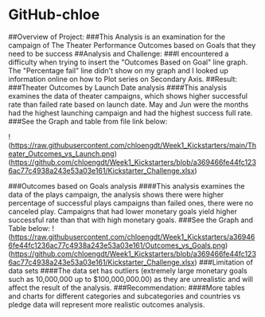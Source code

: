 # GitHub-chloe
##Overview of Project:
###This Analysis is an examination for the campaign of The Theater Performance Outcomes based on Goals that they need to be success 
##Analysis and Challenge:
###I encountered a difficulty when trying to insert the "Outcomes Based on Goal" line graph. The "Percentage fail" line didn't show on my graph and I looked up information online on how to Plot series on Secondary Axis. 
##Result:
###Theater Outcomes by Launch Date analysis
####This analysis examines the data of theater campaigns, which shows higher successful rate than failed rate based on launch date. May and Jun were the months had the highest launching campaign and had the highest success full rate. 
###See the Graph and table from file link below:

 !(https://raw.githubusercontent.com/chloengdt/Week1_Kickstarters/main/Theater_Outcomes_vs_Launch.png)
(https://github.com/chloengdt/Week1_Kickstarters/blob/a369466fe44fc1236ac77c4938a243e53a03e161/Kickstarter_Challenge.xlsx)

###Outcomes based on Goals analysis 
####This analysis examines the data of the plays campaign, the analysis shows there were higher percentage of successful plays campaigns than failed ones, there were no canceled play. Campaigns that had lower monetary goals yield higher successful rate than that with high monetary goals.
###See the Graph and Table below:
!(https://raw.githubusercontent.com/chloengdt/Week1_Kickstarters/a369466fe44fc1236ac77c4938a243e53a03e161/Outcomes_vs_Goals.png)
(https://github.com/chloengdt/Week1_Kickstarters/blob/a369466fe44fc1236ac77c4938a243e53a03e161/Kickstarter_Challenge.xlsx)
###Limitation of data sets
####The data set has outliers (extremely large monetary goals such as 10,000,000 up to $100,000,000.00) as they are unrealistic and will affect the result of the analysis. 
###Recommendation:
####More tables and charts for different categories and subcategories and countries vs pledge data will represent more realistic outcomes analysis.
 

